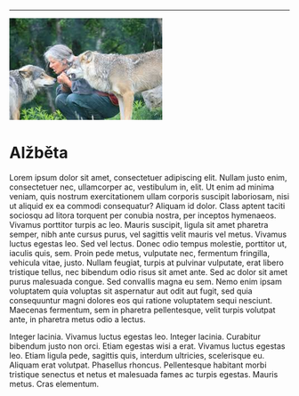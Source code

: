 ---


![Alzběta](../obrazky/trener.jpg)

# Alžběta

Lorem ipsum dolor sit amet, consectetuer adipiscing elit. Nullam justo enim, consectetuer nec, ullamcorper ac, vestibulum in, elit. Ut enim ad minima veniam, quis nostrum exercitationem ullam corporis suscipit laboriosam, nisi ut aliquid ex ea commodi consequatur? Aliquam id dolor. Class aptent taciti sociosqu ad litora torquent per conubia nostra, per inceptos hymenaeos. Vivamus porttitor turpis ac leo. Mauris suscipit, ligula sit amet pharetra semper, nibh ante cursus purus, vel sagittis velit mauris vel metus. Vivamus luctus egestas leo. Sed vel lectus. Donec odio tempus molestie, porttitor ut, iaculis quis, sem. Proin pede metus, vulputate nec, fermentum fringilla, vehicula vitae, justo. Nullam feugiat, turpis at pulvinar vulputate, erat libero tristique tellus, nec bibendum odio risus sit amet ante. Sed ac dolor sit amet purus malesuada congue. Sed convallis magna eu sem. Nemo enim ipsam voluptatem quia voluptas sit aspernatur aut odit aut fugit, sed quia consequuntur magni dolores eos qui ratione voluptatem sequi nesciunt. Maecenas fermentum, sem in pharetra pellentesque, velit turpis volutpat ante, in pharetra metus odio a lectus.

Integer lacinia. Vivamus luctus egestas leo. Integer lacinia. Curabitur bibendum justo non orci. Etiam egestas wisi a erat. Vivamus luctus egestas leo. Etiam ligula pede, sagittis quis, interdum ultricies, scelerisque eu. Aliquam erat volutpat. Phasellus rhoncus. Pellentesque habitant morbi tristique senectus et netus et malesuada fames ac turpis egestas. Mauris metus. Cras elementum.